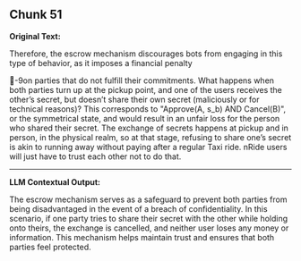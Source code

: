 ## Chunk 51

**Original Text:**

Therefore, the escrow mechanism discourages bots from engaging in this type of behavior, as it imposes a financial penalty

-9on parties that do not fulfill their commitments. What happens when both parties turn up at the pickup point, and one of the users receives the
other’s secret, but doesn’t share their own secret (maliciously or for technical reasons)? This corresponds to "Approve(A, s_b) AND Cancel(B)", or the symmetrical state, and would result in an
unfair loss for the person who shared their secret. The exchange of secrets happens at pickup and in person,
in the physical realm, so at that stage, refusing to share one’s secret is akin to running away without paying
after a regular Taxi ride. nRide users will just have to trust each other not to do that.

---

**LLM Contextual Output:**

The escrow mechanism serves as a safeguard to prevent both parties from being disadvantaged in the event of a breach of confidentiality. In this scenario, if one party tries to share their secret with the other while holding onto theirs, the exchange is cancelled, and neither user loses any money or information. This mechanism helps maintain trust and ensures that both parties feel protected.

